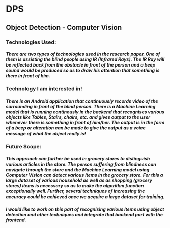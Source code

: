 # DPS

## Object Detection - Computer Vision

### Technologies Used:

##### There are two types of technologies used in the research paper. One of them is assisting the blind people using IR (Infrared Rays). The IR Ray will be reflected back from the obstacle in front of the person and a beep sound would be produced so as to draw his attention that something is there in front of him.


### Technology I am interested in!



##### There is an Android application that continuously records video of the surrounding in front of the blind person. There is a Machine Learning model that is running continously in the backend that recognises various objects like Tables, Stairs, chairs, etc. and gives output to the user whenever there is something in front of him/her. The output is in the form of a beep or alteration can be made to give the output as a voice message of what the object really is!

### Future Scope:

##### This approach can further be used in grocery stores to distinguish various articles in the store. The person suffering from blindness can navigate through the store and the Machine Learning model using Computer Vision can detect various items in the grocery store. For this a large dataset of various household as well as as shopping (grocery stores) items is necessary so as to make the algorithm function exceptionally well. Further, several techniques of increasing the accuracy could be achieved once we acquire a large dataset for training.


##### I would like to work on this part of recognising various items using object detection and other techniques and integrate that backend part with the frontend.

